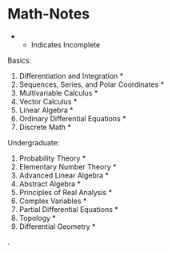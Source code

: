 # Math-Notes

* - Indicates Incomplete


Basics:
1. Differentiation and Integration *
2. Sequences, Series, and Polar Coordinates *
3. Multivariable Calculus *
4. Vector Calculus *
5. Linear Algebra *
6. Ordinary Differential Equations *
7. Discrete Math *

Undergraduate:
1. Probability Theory *
3. Elementary Number Theory *
4. Advanced Linear Algebra *
5. Abstract Algebra *
6. Principles of Real Analysis *
7. Complex Variables *
9. Partial Differential Equations *
10. Topology *
12. Differential Geometry *



       

    
  .   













